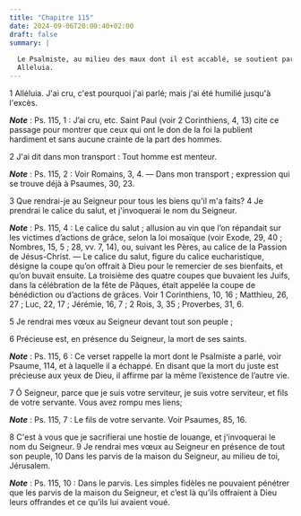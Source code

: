 ```yaml
---
title: "Chapitre 115"
date: 2024-09-06T20:00:40+02:00
draft: false
summary: |
  
  Le Psalmiste, au milieu des maux dont il est accablé, se soutient par sa foi et par sa confiance dans les promesses du Seigneur.
  Alleluia.
---
```



1 Alléluia. J'ai cru, c'est pourquoi j'ai parlé; mais j'ai été humilié jusqu'à l'excès.

***Note*** :  Ps. 115, 1 : J’ai cru, etc. Saint Paul (voir 2 Corinthiens, 4, 13) cite ce passage pour montrer que ceux qui ont le don de la foi la publient hardiment et sans aucune crainte de la part des hommes.

2 J'ai dit dans mon transport : Tout homme est menteur.

***Note*** :  Ps. 115, 2 : Voir Romains, 3, 4. ― Dans mon transport ; expression qui se trouve déjà à Psaumes, 30, 23.


3 Que rendrai-je au Seigneur pour tous les biens qu'il m'a faits? 4 Je prendrai le calice du salut, et j'invoquerai le nom du Seigneur.

***Note*** :  Ps. 115, 4 : Le calice du salut ; allusion au vin que l’on répandait sur les victimes d’actions de grâce, selon la loi mosaïque (voir Exode, 29, 40 ; Nombres, 15, 5 ; 28, vv. 7, 14), ou, suivant les Pères, au calice de la Passion de Jésus-Christ. ― Le calice du salut, figure du calice eucharistique, désigne la coupe qu’on offrait à Dieu pour le remercier de ses bienfaits, et qu’on buvait ensuite. La troisième des quatre coupes que buvaient les Juifs, dans la célébration de la fête de Pâques, était appelée la coupe de bénédiction ou d’actions de grâces. Voir 1 Corinthiens, 10, 16 ; Matthieu, 26, 27 ; Luc, 22, 17 ; Jérémie, 16, 7 ; 2 Rois, 3, 35 ; Proverbes, 31, 6.

5 Je rendrai mes vœux au Seigneur devant tout son peuple ;


6 Précieuse est, en présence du Seigneur, la mort de ses saints.

***Note*** :  Ps. 115, 6 : Ce verset rappelle la mort dont le Psalmiste a parlé, voir Psaume, 114, et à laquelle il a échappé. En disant que la mort du juste est précieuse aux yeux de Dieu, il affirme par la même l’existence de l’autre vie.

7 Ô Seigneur, parce que je suis votre serviteur, je suis votre serviteur, et fils de votre servante. Vous avez rompu mes liens;

***Note*** :  Ps. 115, 7 : Le fils de votre servante. Voir Psaumes, 85, 16.


8 C'est à vous que je sacrifierai une hostie de louange, et j'invoquerai le nom du Seigneur. 9 Je rendrai mes vœux au Seigneur en présence de tout son peuple, 10 Dans les parvis de la maison du Seigneur, au milieu de toi, Jérusalem.

***Note*** :  Ps. 115, 10 : Dans le parvis. Les simples fidèles ne pouvaient pénétrer que les parvis de la maison du Seigneur, et c’est là qu’ils offraient à Dieu leurs offrandes et ce qu’ils lui avaient voué.


